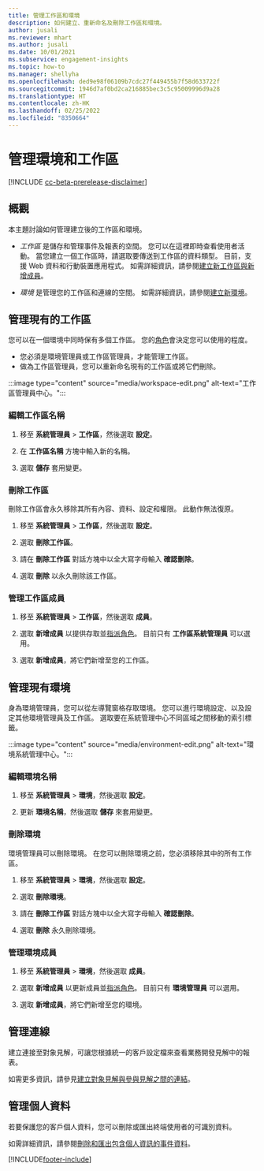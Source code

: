 ```yaml
---
title: 管理工作區和環境
description: 如何建立、重新命名及刪除工作區和環境。
author: jusali
ms.reviewer: mhart
ms.author: jusali
ms.date: 10/01/2021
ms.subservice: engagement-insights
ms.topic: how-to
ms.manager: shellyha
ms.openlocfilehash: ded9e98f06109b7cdc27f449455b7f58d633722f
ms.sourcegitcommit: 1946d7af0bd2ca216885bec3c5c95009996d9a28
ms.translationtype: HT
ms.contentlocale: zh-HK
ms.lasthandoff: 02/25/2022
ms.locfileid: "8350664"
---
```

# <a name="manage-environments-and-workspaces"></a>管理環境和工作區

[!INCLUDE [cc-beta-prerelease-disclaimer](includes/cc-beta-prerelease-disclaimer.md)]

## <a name="overview"></a>概觀

本主題討論如何管理建立後的工作區和環境。 

- *工作區* 是儲存和管理事件及報表的空間。 您可以在這裡即時查看使用者活動。 當您建立一個工作區時，請選取要傳送到工作區的資料類型。 目前，支援 Web 資料和行動裝置應用程式。 如需詳細資訊，請參閱[建立新工作區與新增成員](create-workspace.md)。

- *環境* 是管理您的工作區和連線的空間。 如需詳細資訊，請參閱[建立新環境](create-new-environment.md)。

## <a name="manage-an-existing-workspace"></a>管理現有的工作區

您可以在一個環境中同時保有多個工作區。 您的[角色](user-roles.md)會決定您可以使用的程度。 

 - 您必須是環境管理員或工作區管理員，才能管理工作區。
 - 做為工作區管理員，您可以重新命名現有的工作區或將它們刪除。 

:::image type="content" source="media/workspace-edit.png" alt-text="工作區管理員中心。":::

### <a name="edit-a-workspace-name"></a>編輯工作區名稱

1. 移至 **系統管理員** > **工作區**，然後選取 **設定**。

1. 在 **工作區名稱** 方塊中輸入新的名稱。

1. 選取 **儲存** 套用變更。

### <a name="delete-a-workspace"></a>刪除工作區

刪除工作區會永久移除其所有內容、資料、設定和權限。 此動作無法復原。

1. 移至 **系統管理員** > **工作區**，然後選取 **設定**。

1. 選取 **刪除工作區**。 

1. 請在 **刪除工作區** 對話方塊中以全大寫字母輸入 **確認刪除**。 

1. 選取 **刪除** 以永久刪除該工作區。

### <a name="manage-workspace-members"></a>管理工作區成員

1. 移至 **系統管理員** > **工作區**，然後選取 **成員**。

1. 選取 **新增成員** 以提供存取並[指派角色](user-roles.md)。 目前只有 **工作區系統管理員** 可以選用。

1. 選取 **新增成員**，將它們新增至您的工作區。

## <a name="manage-an-existing-environment"></a>管理現有環境

身為環境管理員，您可以從左導覽窗格存取環境。 您可以進行環境設定、以及設定其他環境管理員及工作區。 選取要在系統管理中心不同區域之間移動的索引標籤。

:::image type="content" source="media/environment-edit.png" alt-text="環境系統管理中心。":::

### <a name="edit-an-environment-name"></a>編輯環境名稱

1. 移至 **系統管理員** > **環境**，然後選取 **設定**。

1. 更新 **環境名稱**，然後選取 **儲存** 來套用變更。

### <a name="delete-an-environment"></a>刪除環境

環境管理員可以刪除環境。 在您可以刪除環境之前，您必須移除其中的所有工作區。

1. 移至 **系統管理員** > **環境**，然後選取 **設定**。

1. 選取 **刪除環境**。 

1. 請在 **刪除工作區** 對話方塊中以全大寫字母輸入 **確認刪除**。 

1. 選取 **刪除** 永久刪除環境。

### <a name="manage-environment-members"></a>管理環境成員

1. 移至 **系統管理員** > **環境**，然後選取 **成員**。

1. 選取 **新增成員** 以更新成員並[指派角色](user-roles.md)。 目前只有 **環境管理員** 可以選用。

1. 選取 **新增成員**，將它們新增至您的環境。

## <a name="manage-connections"></a>管理連線

建立連接至對象見解，可讓您根據統一的客戶設定檔來查看業務開發見解中的報表。 

如需更多資訊，請參見[建立對象見解與參與見解之間的連結](integrate-audience-insights-engagement-insights.md)。

## <a name="manage-personal-data"></a>管理個人資料

若要保護您的客戶個人資料，您可以刪除或匯出終端使用者的可識別資料。

如需詳細資訊，請參閱[刪除和匯出包含個人資訊的事件資料](../dsr-rights-requests.md)。

[!INCLUDE[footer-include](../includes/footer-banner.md)]
